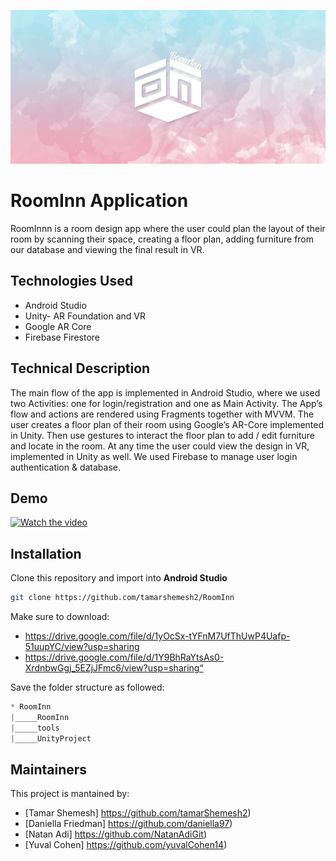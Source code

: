 ![RoomInn](https://github.com/tamarshemesh2/RoomInn/blob/master/RoomInn/app/src/main/res/drawable/background_readme.png?raw=true)

# RoomInn Application

RoomInnn is a room design app where the user could plan the layout of their room by scanning their
space, creating a floor plan, adding furniture from our database and viewing the final result in VR.



## Technologies Used
* Android Studio
* Unity- AR Foundation and VR
* Google AR Core
* Firebase Firestore


## Technical Description
The main flow of the app is implemented in Android Studio, where we used two Activities: one for login/registration and one as Main Activity.
The App’s flow and actions are rendered using Fragments together with MVVM.
The user creates a floor plan of their room using Google’s AR-Core implemented in Unity.
Then use gestures to interact the floor plan to add / edit furniture and locate in the room.
At any time the user could view the design in VR, implemented in Unity as well.
We used Firebase to manage user login authentication & database.

## Demo 
[![Watch the video](https://i.imgur.com/vKb2F1B.png)](https://youtu.be/vt5fpE0bzSY)

## Installation

Clone this repository and import into **Android Studio**

```bash
git clone https://github.com/tamarshemesh2/RoomInn
```
 
Make sure to download:
 * https://drive.google.com/file/d/1yOcSx-tYFnM7UfThUwP4Uafp-51uupYC/view?usp=sharing 
 * https://drive.google.com/file/d/1Y9BhRaYtsAs0-XrdnbwGgj_5EZjJFmc6/view?usp=sharing“

 
Save the folder structure as followed:
```gradle
* RoomInn
|_____RoomInn
|_____tools
|_____UnityProject
```

## Maintainers

This project is mantained by:

* [Tamar Shemesh] https://github.com/tamarShemesh2)
* [Daniella Friedman] https://github.com/daniella97)
* [Natan Adi] https://github.com/NatanAdiGit)
* [Yuval Cohen] https://github.com/yuvalCohen14)

